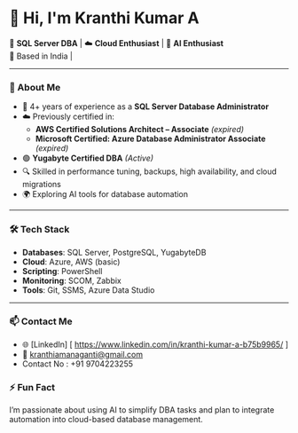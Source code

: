 # 👋 Hi, I'm Kranthi Kumar A

🚀 **SQL Server DBA** | ☁️ **Cloud Enthusiast** | 🤖 **AI Enthusiast**  
📍 Based in India | 

---

### 💼 About Me
- 🧠 4+ years of experience as a **SQL Server Database Administrator**
- ☁️ Previously certified in:
  - **AWS Certified Solutions Architect – Associate** *(expired)*
  - **Microsoft Certified: Azure Database Administrator Associate** *(expired)*
- 🟢 **Yugabyte Certified DBA** *(Active)*
- 🔍 Skilled in performance tuning, backups, high availability, and cloud migrations
- 🌍 Exploring AI tools for database automation

---

### 🛠️ Tech Stack
- **Databases**: SQL Server, PostgreSQL, YugabyteDB
- **Cloud**: Azure, AWS (basic)
- **Scripting**: PowerShell
- **Monitoring**: SCOM, Zabbix
- **Tools**: Git, SSMS, Azure Data Studio

---

### 📫 Contact Me
- 🌐 [LinkedIn] [ https://www.linkedin.com/in/kranthi-kumar-a-b75b9965/ ]
- 📧 kranthiamanaganti@gmail.com
- Contact No : +91 9704223255


### ⚡ Fun Fact
I’m passionate about using AI to simplify DBA tasks and plan to integrate automation into cloud-based database management.

